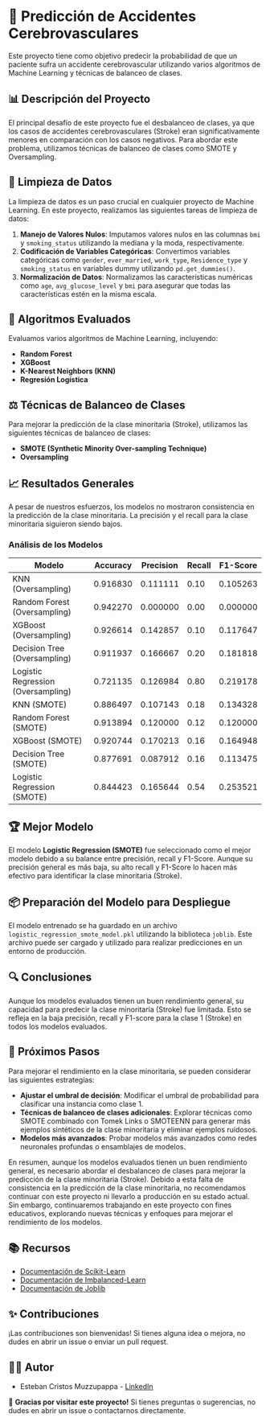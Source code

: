 # 🧠 Predicción de Accidentes Cerebrovasculares

Este proyecto tiene como objetivo predecir la probabilidad de que un paciente sufra un accidente cerebrovascular utilizando varios algoritmos de Machine Learning y técnicas de balanceo de clases.

## 📊 Descripción del Proyecto

El principal desafío de este proyecto fue el desbalanceo de clases, ya que los casos de accidentes cerebrovasculares (Stroke) eran significativamente menores en comparación con los casos negativos. Para abordar este problema, utilizamos técnicas de balanceo de clases como SMOTE y Oversampling.

## 🧹 Limpieza de Datos

La limpieza de datos es un paso crucial en cualquier proyecto de Machine Learning. En este proyecto, realizamos las siguientes tareas de limpieza de datos:

1. **Manejo de Valores Nulos**: Imputamos valores nulos en las columnas `bmi` y `smoking_status` utilizando la mediana y la moda, respectivamente.
2. **Codificación de Variables Categóricas**: Convertimos variables categóricas como `gender`, `ever_married`, `work_type`, `Residence_type` y `smoking_status` en variables dummy utilizando `pd.get_dummies()`.
3. **Normalización de Datos**: Normalizamos las características numéricas como `age`, `avg_glucose_level` y `bmi` para asegurar que todas las características estén en la misma escala.

## 🚀 Algoritmos Evaluados

Evaluamos varios algoritmos de Machine Learning, incluyendo:

- **Random Forest**
- **XGBoost**
- **K-Nearest Neighbors (KNN)**
- **Regresión Logística**

## ⚖️ Técnicas de Balanceo de Clases

Para mejorar la predicción de la clase minoritaria (Stroke), utilizamos las siguientes técnicas de balanceo de clases:

- **SMOTE (Synthetic Minority Over-sampling Technique)**
- **Oversampling**

## 📈 Resultados Generales

A pesar de nuestros esfuerzos, los modelos no mostraron consistencia en la predicción de la clase minoritaria. La precisión y el recall para la clase minoritaria siguieron siendo bajos.

### Análisis de los Modelos

| Modelo                                | Accuracy | Precision | Recall | F1-Score |
|---------------------------------------|----------|-----------|--------|----------|
| KNN (Oversampling)                    | 0.916830 | 0.111111  | 0.10   | 0.105263 |
| Random Forest (Oversampling)          | 0.942270 | 0.000000  | 0.00   | 0.000000 |
| XGBoost (Oversampling)                | 0.926614 | 0.142857  | 0.10   | 0.117647 |
| Decision Tree (Oversampling)          | 0.911937 | 0.166667  | 0.20   | 0.181818 |
| Logistic Regression (Oversampling)    | 0.721135 | 0.126984  | 0.80   | 0.219178 |
| KNN (SMOTE)                           | 0.886497 | 0.107143  | 0.18   | 0.134328 |
| Random Forest (SMOTE)                 | 0.913894 | 0.120000  | 0.12   | 0.120000 |
| XGBoost (SMOTE)                       | 0.920744 | 0.170213  | 0.16   | 0.164948 |
| Decision Tree (SMOTE)                 | 0.877691 | 0.087912  | 0.16   | 0.113475 |
| Logistic Regression (SMOTE)           | 0.844423 | 0.165644  | 0.54   | 0.253521 |

## 🏆 Mejor Modelo

El modelo **Logistic Regression (SMOTE)** fue seleccionado como el mejor modelo debido a su balance entre precisión, recall y F1-Score. Aunque su precisión general es más baja, su alto recall y F1-Score lo hacen más efectivo para identificar la clase minoritaria (Stroke).

## 📦 Preparación del Modelo para Despliegue

El modelo entrenado se ha guardado en un archivo `logistic_regression_smote_model.pkl` utilizando la biblioteca `joblib`. Este archivo puede ser cargado y utilizado para realizar predicciones en un entorno de producción.

## 🔍 Conclusiones

Aunque los modelos evaluados tienen un buen rendimiento general, su capacidad para predecir la clase minoritaria (Stroke) fue limitada. Esto se refleja en la baja precisión, recall y F1-score para la clase 1 (Stroke) en todos los modelos evaluados.

## 📅 Próximos Pasos

Para mejorar el rendimiento en la clase minoritaria, se pueden considerar las siguientes estrategias:

- **Ajustar el umbral de decisión**: Modificar el umbral de probabilidad para clasificar una instancia como clase 1.
- **Técnicas de balanceo de clases adicionales**: Explorar técnicas como SMOTE combinado con Tomek Links o SMOTEENN para generar más ejemplos sintéticos de la clase minoritaria y eliminar ejemplos ruidosos.
- **Modelos más avanzados**: Probar modelos más avanzados como redes neuronales profundas o ensamblajes de modelos.

En resumen, aunque los modelos evaluados tienen un buen rendimiento general, es necesario abordar el desbalanceo de clases para mejorar la predicción de la clase minoritaria (Stroke). Debido a esta falta de consistencia en la predicción de la clase minoritaria, no recomendamos continuar con este proyecto ni llevarlo a producción en su estado actual. Sin embargo, continuaremos trabajando en este proyecto con fines educativos, explorando nuevas técnicas y enfoques para mejorar el rendimiento de los modelos.

## 📚 Recursos

- [Documentación de Scikit-Learn](https://scikit-learn.org/stable/documentation.html)
- [Documentación de Imbalanced-Learn](https://imbalanced-learn.org/stable/)
- [Documentación de Joblib](https://joblib.readthedocs.io/en/latest/)

## ✨ Contribuciones

¡Las contribuciones son bienvenidas! Si tienes alguna idea o mejora, no dudes en abrir un issue o enviar un pull request.

## 👨‍💼 Autor

- Esteban Cristos Muzzupappa - [LinkedIn](https://www.linkedin.com/in/esteban-cristos-m/)


👋 **Gracias por visitar este proyecto!** Si tienes preguntas o sugerencias, no dudes en abrir un issue o contactarnos directamente.

